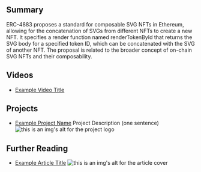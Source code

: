 ## Summary

ERC-4883 proposes a standard for composable SVG NFTs in Ethereum, allowing for the concatenation of SVGs from different NFTs to create a new NFT. It specifies a render function named renderTokenById that returns the SVG body for a specified token ID, which can be concatenated with the SVG of another NFT. The proposal is related to the broader concept of on-chain SVG NFTs and their composability.

## Videos

- [Example Video Title](https://www.youtube.com/watch?v=TDGq4aeevgY)

## Projects

- [Example Project Name](https://xxxx.xxx/xxxxx) Project Description (one sentence) ![this is an img's alt for the project logo](https://xxxx.xxx/project-logo.xxx)

## Further Reading

- [Example Article Title](https://xxxx.xxx/xxxxx) ![this is an img's alt for the article cover](https://xxxx.xxx/article-cover.xxx)
